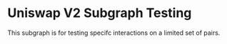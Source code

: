 # Uniswap V2 Subgraph Testing

This subgraph is for testing specifc interactions on a limited set of pairs. 

